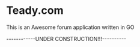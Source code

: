 # Teady.com

This is an Awesome forum application written in GO

------------UNDER CONSTRUCTION!!!----------